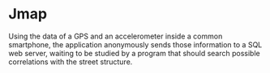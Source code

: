 # Jmap
Using the data of a GPS and an accelerometer inside a common smartphone, the application anonymously sends those information to a SQL web server, waiting to be studied by a program that should search possible correlations with the street structure.
